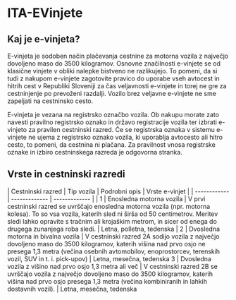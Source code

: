 # ITA-EVinjete

## Kaj je e-vinjeta?
  E-vinjeta je sodoben način plačevanja cestnine za motorna vozila z največjo dovoljeno maso do 3500 kilogramov. Osnovne značilnosti e-vinjete se od klasične vinjete v obliki nalepke bistveno ne razlikujejo. To pomeni, da si tudi z nakupom e-vinjete zagotovite pravico do uporabe vseh avtocest in hitrih cest v Republiki Sloveniji za čas veljavnosti e-vinjete in torej ne gre za cestninjenje po prevoženi razdalji. Vozilo brez veljavne e-vinjete ne sme zapeljati na cestninsko cesto.

  E-vinjeta je vezana na registrsko označbo vozila. Ob nakupu morate zato navesti pravilno registrsko oznako in državo registracije vozila ter izbrati e-vinjeto za pravilen cestninski razred. Če se registrska oznaka v sistemu e-vinjete ne ujema z registrsko oznako vozila, ki uporablja avtocesto ali hitro cesto, to pomeni, da cestnina ni plačana. Za pravilnost vnosa registrske oznake in izbiro cestninskega razreda je odgovorna stranka.
  
 ## Vrste in cestninski razredi
| Cestninski razred | Tip vozila | Podrobni opis | Vrste e-vinjet |
| ------------ | ------------- | ------------- |
| 1 | Enosledna motorna vozila | V prvi cestninski razred se uvrščajo enosledna motorna vozila (npr. motorna kolesa). To so vsa vozila, katerih sled ni širša od 50 centimetrov. Meritev sledi lahko opravite s tračnim ali krojaškim metrom, in sicer od enega do drugega zunanjega roba sledi. | Letna, polletna, tedenska |
2 | Dvosledna motorna in bivalna vozila | V cestninski razred 2A sodijo vozila z največjo dovoljeno maso do 3500 kilogramov, katerih višina nad prvo osjo ne presega 1,3 metra (večina osebnih avtomobilov, enoprostorcev, terenskih vozil, SUV in t. i. pick-upov) | Letna, mesečna, tedenska
3 | Dvosledna vozila z višino nad prvo osjo 1,3 metra ali več | 
V cestninski razred 2B se uvrščajo vozila z največjo dovoljeno maso do 3500 kilogramov, katerih višina nad prvo osjo presega 1,3 metra (večina kombiniranih in lahkih dostavnih vozil). | Letna, mesečna, tedenska

